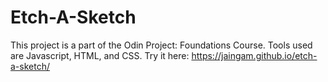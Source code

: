 # Etch-A-Sketch
This project is a part of the Odin Project: Foundations Course. Tools used are Javascript, HTML, and CSS.
Try it here: https://jaingam.github.io/etch-a-sketch/
